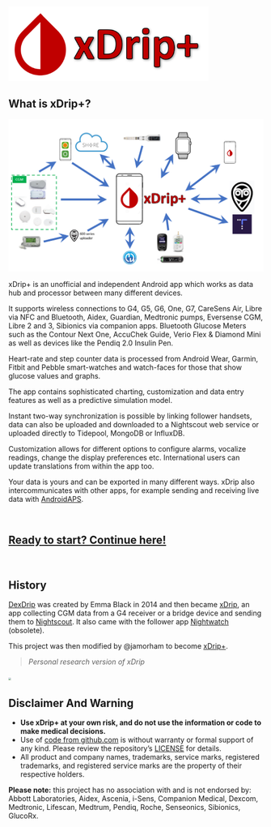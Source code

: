 <img src="./images/logo.png" style="zoom:70%;" />

</br>

## What is xDrip+?

![](./images/ecosystem.png)

xDrip+ is an unofficial and independent Android app which works as data hub and processor between many different devices.

It supports wireless connections to G4, G5, G6, One, G7, CareSens Air, Libre via NFC and Bluetooth, Aidex, Guardian, Medtronic pumps, Eversense CGM, Libre 2 and 3, Sibionics via companion apps. Bluetooth Glucose Meters such as the Contour Next One, AccuChek Guide, Verio Flex & Diamond Mini as well as devices like the Pendiq 2.0 Insulin Pen.

Heart-rate and step counter data is processed from Android Wear, Garmin, Fitbit and Pebble smart-watches and watch-faces for those that show glucose values and graphs.

The app contains sophisticated charting, customization and data entry features as well as a predictive simulation model.

Instant two-way synchronization is possible by linking follower handsets, data can also be uploaded and downloaded to a Nightscout web service or uploaded directly to Tidepool, MongoDB or InfluxDB.

Customization allows for different options to configure alarms, vocalize readings, change the display preferences etc. International users can update translations from within the app too.

Your data is yours and can be exported in many different ways. xDrip also intercommunicates with other apps, for example sending and receiving live data with [AndroidAPS](https://androidaps.readthedocs.io/en/latest/index.html).

</br>

## [Ready to start? Continue here!](./install/usethedoc/)

</br>

## History

[DexDrip](https://github.com/StephenBlackWasAlreadyTaken/DexDrip)  was created by Emma Black in 2014 and then became [xDrip](http://stephenblackwasalreadytaken.github.io/xDrip/), an app collecting CGM data from a G4 receiver or a bridge device and sending them to [Nightscout](https://nightscout.github.io/).  It also came with the follower app [Nightwatch](http://stephenblackwasalreadytaken.github.io/NightWatch/) (obsolete).

This project was then modified by @jamorham to become [xDrip+](https://jamorham.github.io/#xdrip-plus).

> *Personal research version of xDrip*

<img src="https://avatars.githubusercontent.com/u/12565568" style="zoom:33%;" />

</br>

## **Disclaimer And Warning**

- **Use xDrip+ at your own risk, and do not use the information or code to make medical decisions.**
- Use of [code from github.com](https://github.com/NightscoutFoundation/xDrip) is without warranty or formal support of any kind. Please review the repository’s [LICENSE](https://github.com/NightscoutFoundation/xDrip/blob/master/LICENSE) for details.
- All product and company names, trademarks, service marks, registered trademarks, and registered service marks are the property of their respective holders.

**Please note:** this project has no association with and is not endorsed by: Abbott Laboratories, Aidex, Ascenia, i-Sens, Companion Medical, Dexcom, Medtronic, Lifescan, Medtrum, Pendiq, Roche, Senseonics, Sibionics, GlucoRx.

